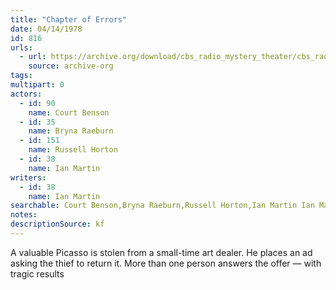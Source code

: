 ```yaml
---
title: "Chapter of Errors"
date: 04/14/1978
id: 816
urls: 
  - url: https://archive.org/download/cbs_radio_mystery_theater/cbs_radio_mystery_theater-0801-0850.zip/cbs_radio_mystery_theater-0801-0850%2Fcbsrmt_0816_chapter_of_errors.mp3
    source: archive-org
tags: 
multipart: 0
actors:  
  - id: 90
    name: Court Benson  
  - id: 35
    name: Bryna Raeburn  
  - id: 151
    name: Russell Horton  
  - id: 38
    name: Ian Martin
writers:  
  - id: 38
    name: Ian Martin
searchable: Court Benson,Bryna Raeburn,Russell Horton,Ian Martin Ian Martin
notes: 
descriptionSource: kf
---
```

A valuable Picasso is stolen from a small-time art dealer. He places an ad asking the thief to return it. More than one person answers the offer — with tragic results